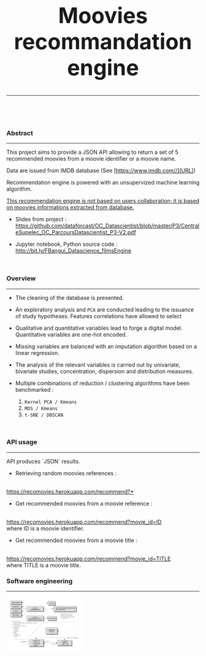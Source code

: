 # <center><h1>Moovies recommandation engine</h1></center>

<hr>

<br><br><br>
<h3>Abstract</h3>
<hr>

This project aims to provide a JSON API allowing to return a set of 5 
recommended moovies from a moovie identifier or a moovie name.

Data are issued from IMDB database  (See [https://www.imdb.com//](URL))

Recommendation engine is powered with an unsupervized machine learning algorithm.
<br>

<u>This recommendation engine is not based on users collaboration; it is based on moovies informations extracted from database.</u>
<br>

  * Slides from project : <a href="URL">https://github.com/dataforcast/OC_Datascientist/blob/master/P3/CentraleSupelec_OC_ParcoursDatascientist_P3-V2.pdf</a>


  * Jupyter notebook, Python source code : <a href="URL">http://bit.ly/FBangui_Datascience_filmsEngine</a>
<br>

<h3>Overview</h3>
<hr>

* The cleaning of the database is presented.

* An exploratory analysis and `PCA` are conducted leading to the issuance of study hypotheses. Features correlations have allowed to select 

* Qualitative and quantitative variables lead to forge a digital model. Quantitative variables are one-hot encoded.

* Missing variables are balanced with an imputation algorithm based on a linear regression.

* The analysis of the relevant variables is carried out by univariate, bivariate studies,
concentration, dispersion and distribution measures.

* Multiple combinations of reduction / clustering algorithms have been benchmarked : 

    1. `Kernel PCA / Kmeans`
    2. `MDS / Kmeans`
    3. `t-SNE / DBSCAN`

<br>

<h3>API usage</h3>
<hr>
API produces `JSON` results.

* Retrieving random moovies references : 
<br>
<a href="URL">https://recomovies.herokuapp.com/recommend?*</a>
<br>

* Get recommended moovies from a moovie reference : 
<br>
<a href="URL">https://recomovies.herokuapp.com/recommend?movie_id=ID</a>
<br>where ID is a moovie identifier.

* Get recommended moovies from a moovie title : 
<br>
<a href="URL">https://recomovies.herokuapp.com/recommend?movie_id=TITLE</a>
<br>where TITLE is a moovie title.

<br>
<h3>Software engineering</h3>
<hr>

<img src="./P3_SoftwareEngineering.png" alt="Drawing" style="width: 200px;"/>





